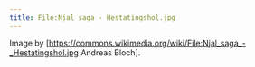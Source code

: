 ```yaml
---
title: File:Njal saga - Hestatingshol.jpg
---
```

Image by [https://commons.wikimedia.org/wiki/File:Njal_saga_-_Hestatingshol.jpg 
Andreas Bloch]. 